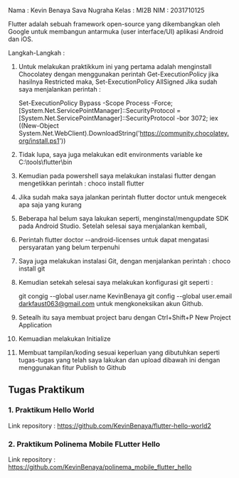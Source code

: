 Nama : Kevin Benaya Sava Nugraha
Kelas : MI2B
NIM : 2031710125

Flutter adalah sebuah framework open-source yang dikembangkan oleh Google untuk membangun antarmuka (user interface/UI) aplikasi Android dan iOS.

Langkah-Langkah :

1. Untuk melakukan praktikkum ini yang pertama adalah menginstall Chocolatey dengan menggunakan perintah
   Get-ExecutionPolicy jika hasilnya Restricted maka,
   Set-ExecutionPolicy AllSigned
   Jika sudah saya menjalankan perintah :
   
   Set-ExecutionPolicy Bypass -Scope Process -Force; [System.Net.ServicePointManager]::SecurityProtocol = [System.Net.ServicePointManager]::SecurityProtocol -bor 3072; iex ((New-Object System.Net.WebClient).DownloadString('https://community.chocolatey.org/install.ps1'))

2. Tidak lupa, saya juga melakukan edit environments variable ke C:\tools\flutter\bin
3. Kemudian pada powershell saya melakukan instalasi flutter dengan mengetikkan perintah : choco install flutter
4. Jika sudah maka saya jalankan perintah flutter doctor untuk mengecek apa saja yang kurang
5. Beberapa hal belum saya lakukan seperti, menginstal/mengupdate SDK pada Android Studio. Setelah selesai saya menjalankan kembali,
6. Perintah flutter doctor --android-licenses untuk dapat mengatasi persyaratan yang belum terpenuhi
7. Saya juga melakukan instalasi Git, dengan menjalankan perintah : choco install git
8. Kemudian setekah selesai saya melakukan konfigurasi git seperti :

    git congig --global user.name KevinBenaya
    git config --global user.email darkfaust063@gmail.com untuk mengkoneksikan akun Github.

9. Setealh itu saya membuat project baru dengan Ctrl+Shift+P New Project Application
10. Kemuadian melakukan Initialize
11. Membuat tampilan/koding sesuai keperluan yang dibutuhkan seperti tugas-tugas yang telah saya lakukan dan
    upload dibawah ini dengan menggunakan fitur Publish to Github


## Tugas Praktikum

### 1. Praktikum Hello World
Link repository : https://github.com/KevinBenaya/flutter-hello-world2

### 2. Praktikum Polinema Mobile FLutter Hello
Link repository : https://github.com/KevinBenaya/polinema_mobile_flutter_hello